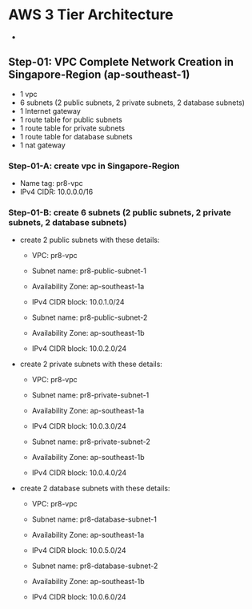 # AWS 3 Tier Architecture
- 



## Step-01: VPC Complete Network Creation in Singapore-Region (ap-southeast-1)
- 1 vpc
- 6 subnets (2 public subnets, 2 private subnets, 2 database subnets)
- 1 Internet gateway
- 1 route table for public subnets
- 1 route table for private subnets
- 1 route table for database subnets
- 1 nat gateway


### Step-01-A: create vpc in Singapore-Region
- Name tag: pr8-vpc
- IPv4 CIDR: 10.0.0.0/16


### Step-01-B: create 6 subnets (2 public subnets, 2 private subnets, 2 database subnets)
- create 2 public subnets with these details:
	- VPC: pr8-vpc
	- Subnet name: pr8-public-subnet-1
	- Availability Zone: ap-southeast-1a
	- IPv4 CIDR block: 10.0.1.0/24

	- Subnet name: pr8-public-subnet-2
	- Availability Zone: ap-southeast-1b
	- IPv4 CIDR block: 10.0.2.0/24
- create 2 private subnets with these details:
	- VPC: pr8-vpc
	- Subnet name: pr8-private-subnet-1
	- Availability Zone: ap-southeast-1a
	- IPv4 CIDR block: 10.0.3.0/24

	- Subnet name: pr8-private-subnet-2
	- Availability Zone: ap-southeast-1b
	- IPv4 CIDR block: 10.0.4.0/24
- create 2 database subnets with these details:
	- VPC: pr8-vpc
	- Subnet name: pr8-database-subnet-1
	- Availability Zone: ap-southeast-1a
	- IPv4 CIDR block: 10.0.5.0/24

	- Subnet name: pr8-database-subnet-2
	- Availability Zone: ap-southeast-1b
	- IPv4 CIDR block: 10.0.6.0/24
